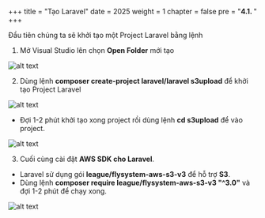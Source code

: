+++
title = "Tạo Laravel"
date = 2025
weight = 1
chapter = false
pre = "<b>4.1. </b>"
+++

Đầu tiên chúng ta sẽ khởi tạo một Project Laravel bằng lệnh

1. Mở Visual Studio lên chọn **Open Folder** mới tạo

![alt text](https://nguyenhuukhai22.github.io/NguyenHuuKhai-Workshop.io/images/4-Create-Project/4.1-Create-Laravel/4-1-1.png)

2. Dùng lệnh **composer create-project laravel/laravel s3upload** để khởi tạo Project Laravel

![alt text](https://nguyenhuukhai22.github.io/NguyenHuuKhai-Workshop.io/images/4-Create-Project/4.1-Create-Laravel/4-1-2.png)

- Đợi 1-2  phút khởi tạo xong project rồi dùng lệnh **cd s3upload** để vào project.

![alt text](https://nguyenhuukhai22.github.io/NguyenHuuKhai-Workshop.io/images/4-Create-Project/4.1-Create-Laravel/4-1-3.png)

3. Cuối cùng cài đặt **AWS SDK cho Laravel**.
- Laravel sử dụng gói **league/flysystem-aws-s3-v3** để hỗ trợ **S3**.
- Dùng lệnh **composer require league/flysystem-aws-s3-v3 "^3.0"** và đợi 1-2 phút để chạy xong.

![alt text](https://nguyenhuukhai22.github.io/NguyenHuuKhai-Workshop.io/images/4-Create-Project/4.1-Create-Laravel/4-1-4.png)




